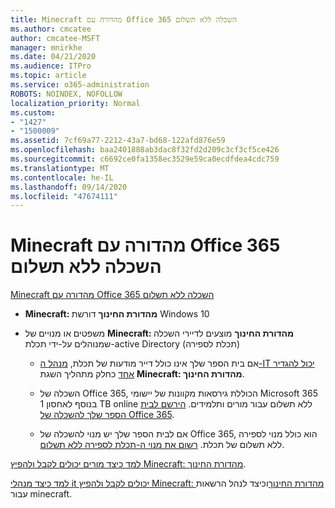 ```yaml
---
title: Minecraft מהדורה עם Office 365 השכלה ללא תשלום
ms.author: cmcatee
author: cmcatee-MSFT
manager: mnirkhe
ms.date: 04/21/2020
ms.audience: ITPro
ms.topic: article
ms.service: o365-administration
ROBOTS: NOINDEX, NOFOLLOW
localization_priority: Normal
ms.custom:
- "1427"
- "1500009"
ms.assetid: 7cf69a77-2212-43a7-bd68-122afd876e59
ms.openlocfilehash: baa2401888ab3dac8f32fd2d209c3cf3cf5ce426
ms.sourcegitcommit: c6692ce0fa1358ec3529e59ca0ecdfdea4cdc759
ms.translationtype: MT
ms.contentlocale: he-IL
ms.lasthandoff: 09/14/2020
ms.locfileid: "47674111"
---
```

# <a name="minecraft-edition-with-office-365-education-for-free"></a>Minecraft מהדורה עם Office 365 השכלה ללא תשלום

[Minecraft מהדורה עם Office 365 השכלה ללא תשלום](https://docs.microsoft.com/education/windows/get-minecraft-for-education)
  
- **Minecraft: מהדורת החינוך** דורשת Windows 10

- משפטים או מנויים של **Minecraft: מהדורת החינוך** מוצעים לדיירי השכלה שמנוהלים על-ידי תכלת-active Directory (תכלת לספירה)

  - אם בית הספר שלך אינו כולל דייר מודעות של תכלת, [מנהל ה-IT יכול להגדיר אחד](https://docs.microsoft.com/education/windows/school-get-minecraft) כחלק מתהליך השגת **Minecraft: מהדורת החינוך**.

  - השכלה של Office 365, הכוללת גירסאות מקוונות של יישומי Microsoft 365 בנוסף לאחסון 1 TB online ללא תשלום עבור מורים ותלמידים. [הירשם לבית הספר שלך להשכלה של Office 365](https://products.office.com/academic/office-365-education-plan).

  - אם לבית הספר שלך יש מנוי להשכלה של Office 365, הוא כולל מנוי לספירה ללא תשלום של תכלת. [רשום את מנוי ה-תכלת לספירה ללא תשלום](https://msdn.microsoft.com/library/windows/hardware/mt703369%28v=vs.85%29.aspx).

[למד כיצד מורים יכולים לקבל ולהפיץ Minecraft: מהדורת החינוך](https://docs.microsoft.com/education/windows/teacher-get-minecraft).
  
[למד כיצד מנהלי it יכולים לקבל ולהפיץ Minecraft: מהדורת החינוך](https://docs.microsoft.com/education/windows/school-get-minecraft)וכיצד לנהל הרשאות עבור minecraft.